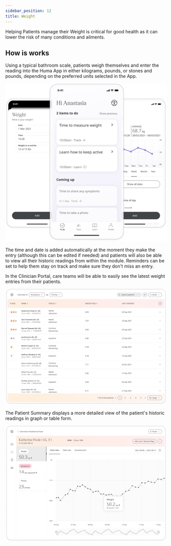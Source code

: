 ```yaml
---
sidebar_position: 12
title: Weight 
---
```


Helping Patients manage their Weight is critical for good health as it can lower the risk of many conditions and ailments. 

## How is works

Using a typical bathroom scale, patients weigh themselves and enter the reading into the Huma App in either kilograms, pounds, or stones and pounds,  depending on the preferred units selected in the App.

![Adding weight to the Huma App](./assets/weight.png)

The time and date is added automatically at the moment they make the entry (although this can be edited if needed) and patients will also be able to view all their historic readings from within the module. Reminders can be set to help them stay on track and make sure they don't miss an entry.

In the Clinician Portal, care teams will be able to easily see the latest weight entries from their patients.

![Viewing weight in the Clinician Portal](./assets/cp-patient-list-weight.png)

The Patient Summary displays a more detailed view of the patient's historic readings in graph or table form.

![Viewing weight in the Clinician Portal](./assets/cp-module-details-weight.png)
